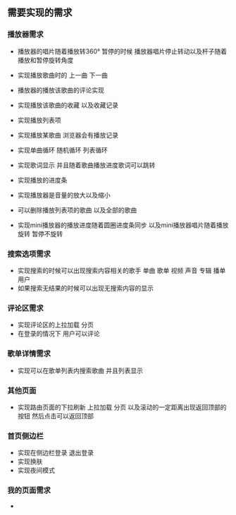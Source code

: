 ## 需要实现的需求
### 播放器需求

- 播放器的唱片随着播放转360° 暂停的时候 播放器唱片停止转动以及杆子随着播放和暂停旋转角度

- 实现播放歌曲时的 上一曲 下一曲

- 播放器的播放该歌曲的评论实现

- 实现播放该歌曲的收藏 以及收藏记录

- 实现播放列表项

- 实现播放某歌曲 浏览器会有播放记录

- 实现单曲循环 随机循环 列表循环

- 实现歌词显示 并且随着歌曲播放进度歌词可以跳转

- 实现播放的进度条

- 实现播放器是音量的放大以及缩小

- 可以删除播放列表项的歌曲 以及全部的歌曲

- 实现mini播放器的播放进度随着圆圈进度条同步 以及mini播放器唱片随着播放旋转 暂停不旋转

### 搜索选项需求
- 实现搜索的时候可以出现搜索内容相关的歌手 单曲 歌单 视频 声音 专辑 播单 用户
- 如果搜索无结果的时候可以出现无搜索内容的显示
### 评论区需求
- 实现评论区的上拉加载 分页
- 在登录的情况下 用户可以评论
### 歌单详情需求
- 实现可以在歌单列表内搜索歌曲 并且列表显示
### 其他页面
- 实现路由页面的下拉刷新 上拉加载 分页 以及滚动的一定距离出现返回顶部的按钮 然后点击可以返回顶部
### 首页侧边栏
- 实现在侧边栏登录 退出登录
- 实现换肤
- 实现夜间模式
### 我的页面需求
- 